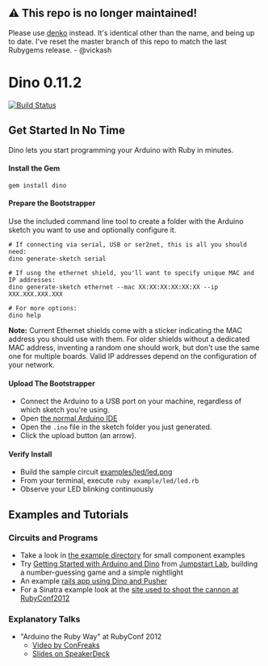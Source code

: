 ## :warning: This repo is no longer maintained!
Please use [denko](http://https://github.com/denko-rb/denko) instead. It's identical other than the name, and being up to date.
I've reset the master branch of this repo to match the last Rubygems release. - @vickash 

# Dino 0.11.2
[![Build Status](https://secure.travis-ci.org/austinbv/dino.png)](http://travis-ci.org/austinbv/dino)

## Get Started In No Time

Dino lets you start programming your Arduino with Ruby in minutes.

#### Install the Gem

```shell
gem install dino
```

#### Prepare the Bootstrapper

Use the included command line tool to create a folder with the Arduino sketch you want to use and optionally configure it.

```shell
# If connecting via serial, USB or ser2net, this is all you should need:
dino generate-sketch serial

# If usng the ethernet shield, you'll want to specify unique MAC and IP addresses:
dino generate-sketch ethernet --mac XX:XX:XX:XX:XX:XX --ip XXX.XXX.XXX.XXX

# For more options:
dino help
```

__Note:__ Current Ethernet shields come with a sticker indicating the MAC address you should use with them. For older shields without a dedicated MAC address, inventing a random one should work, but don't use the same one for multiple boards. Valid IP addresses depend on the configuration of your network.

#### Upload The Bootstrapper

* Connect the Arduino to a USB port on your machine, regardless of which sketch you're using.
* Open [the normal Arduino IDE](http://arduino.cc/en/Main/Software)
* Open the `.ino` file in the sketch folder you just generated.
* Click the upload button (an arrow).

#### Verify Install

* Build the sample circuit [examples/led/led.png](https://raw.github.com/austinbv/dino/master/examples/led/led.png)
* From your terminal, execute `ruby example/led/led.rb`
* Observe your LED blinking continuously

## Examples and Tutorials

### Circuits and Programs

* Take a look in [the example directory](https://github.com/austinbv/dino/tree/master/examples) for small component examples
* Try [Getting Started with Arduino and Dino](http://tutorials.jumpstartlab.com/projects/arduino/introducing_arduino.html) from [Jumpstart Lab](http://jumpstartlab.com), building a number-guessing game and a simple nightlight
* An example [rails app using Dino and Pusher](https://github.com/austinbv/dino_rails_example)
* For a Sinatra example look at the [site used to shoot the cannon at RubyConf2012](https://github.com/austinbv/dino_cannon)

### Explanatory Talks

* "Arduino the Ruby Way" at RubyConf 2012
  * [Video by ConFreaks](http://confreaks.com/videos/1294-rubyconf2012-arduino-the-ruby-way)
  * [Slides on SpeakerDeck](https://speakerdeck.com/austinbv/arduino-the-ruby-way)
